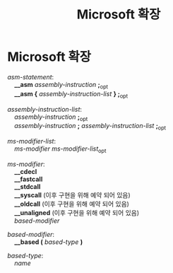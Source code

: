 ﻿---
title: Microsoft 확장
ms.date: 11/04/2016
helpviewer_keywords:
- Microsoft extensions to C/C++
ms.assetid: 68654516-24ef-4f33-aae2-175f86cc1979
ms.openlocfilehash: d8104c2df2335e11dcb711108d566e0fdd069762
ms.sourcegitcommit: 6052185696adca270bc9bdbec45a626dd89cdcdd
ms.translationtype: MT
ms.contentlocale: ko-KR
ms.lasthandoff: 10/31/2018
ms.locfileid: "50592207"
---
# <a name="microsoft-extensions"></a>Microsoft 확장

*asm-statement*:<br/>
&nbsp;&nbsp;&nbsp;&nbsp;**__asm**  *assembly-instruction* **;**<sub>opt</sub><br/>
&nbsp;&nbsp;&nbsp;&nbsp;**__asm {**  *assembly-instruction-list*  **} ;**<sub>opt</sub>

*assembly-instruction-list*:<br/>
&nbsp;&nbsp;&nbsp;&nbsp;*assembly-instruction* **;**<sub>opt</sub> <br/>
&nbsp;&nbsp;&nbsp;&nbsp;*assembly-instruction* **;** *assembly-instruction-list* **;**<sub>opt</sub>

*ms-modifier-list*:<br/>
&nbsp;&nbsp;&nbsp;&nbsp;*ms-modifier* *ms-modifier-list*<sub>opt</sub>

*ms-modifier*:<br/>
&nbsp;&nbsp;&nbsp;&nbsp;**__cdecl**<br/>
&nbsp;&nbsp;&nbsp;&nbsp;**__fastcall**<br/>
&nbsp;&nbsp;&nbsp;&nbsp;**__stdcall**<br/>
&nbsp;&nbsp;&nbsp;&nbsp;**__syscall** (이후 구현을 위해 예약 되어 있음)<br/>
&nbsp;&nbsp;&nbsp;&nbsp;**__oldcall** (이후 구현을 위해 예약 되어 있음)<br/>
&nbsp;&nbsp;&nbsp;&nbsp;**__unaligned** (이후 구현을 위해 예약 되어 있음)<br/>
&nbsp;&nbsp;&nbsp;&nbsp;*based-modifier*

*based-modifier*:<br/>
&nbsp;&nbsp;&nbsp;&nbsp;**__based (** *based-type* **)**

*based-type*:<br/>
&nbsp;&nbsp;&nbsp;&nbsp;*name*
